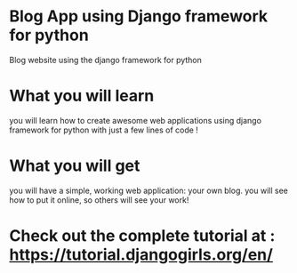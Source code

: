 # Blog App using Django framework for python
Blog website using the django framework for python 

# What you will learn 
you will learn how to create awesome web applications using django framework for python with just a few lines of code !

# What you will get
you will have a simple, working web application: your own blog. you will see how to put it online, so others will see your work!

# Check out the complete tutorial  at : https://tutorial.djangogirls.org/en/
